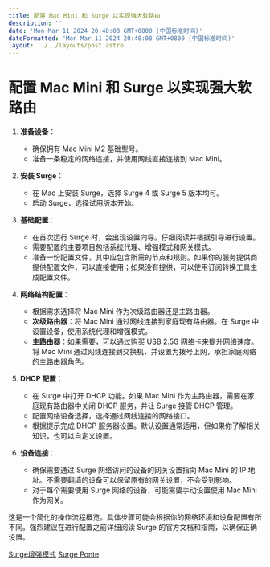 ```yaml
---
title: 配置 Mac Mini 和 Surge 以实现强大软路由
description: ''
date: 'Mon Mar 11 2024 20:48:08 GMT+0800 (中国标准时间)'
dateFormatted: 'Mon Mar 11 2024 20:48:08 GMT+0800 (中国标准时间)'
layout: ../../layouts/post.astro
---
```

# 配置 Mac Mini 和 Surge 以实现强大软路由
1. **准备设备**：
    - 确保拥有 Mac Mini M2 基础型号。
    - 准备一条稳定的网络连接，并使用网线直接连接到 Mac Mini。

2. **安装 Surge**：
    - 在 Mac 上安装 Surge，选择 Surge 4 或 Surge 5 版本均可。
    - 启动 Surge，选择试用版本开始。

3. **基础配置**：
    - 在首次运行 Surge 时，会出现设置向导。仔细阅读并根据引导进行设置。
    - 需要配置的主要项目包括系统代理、增强模式和网关模式。
    - 准备一份配置文件，其中应包含所需的节点和规则。如果你的服务提供商提供配置文件，可以直接使用；如果没有提供，可以使用订阅转换工具生成配置文件。

4. **网络结构配置**：
    - 根据需求选择将 Mac Mini 作为次级路由器还是主路由器。
    - **次级路由器**：将 Mac Mini 通过网线连接到家庭现有路由器。在 Surge 中设置设备，使用系统代理和增强模式。
    - **主路由器**：如果需要，可以通过购买 USB 2.5G 网络卡来提升网络速度。将 Mac Mini 通过网线连接到交换机，并设置为拨号上网，承担家庭网络的主路由器角色。

5. **DHCP 配置**：
    - 在 Surge 中打开 DHCP 功能。如果 Mac Mini 作为主路由器，需要在家庭现有路由器中关闭 DHCP 服务，并让 Surge 接管 DHCP 管理。
    - 配置网络设备选择，选择通过网线连接的网络接口。
    - 根据提示完成 DHCP 服务器设置。默认设置通常适用，但如果你了解相关知识，也可以自定义设置。

6. **设备连接**：
    - 确保需要通过 Surge 网络访问的设备的网关设置指向 Mac Mini 的 IP 地址。不需要翻墙的设备可以保留原有的网关设置，不会受到影响。
    - 对于每个需要使用 Surge 网络的设备，可能需要手动设置使用 Mac Mini 作为网关。

这是一个简化的操作流程概览。具体步骤可能会根据你的网络环境和设备配置有所不同。强烈建议在进行配置之前详细阅读 Surge 的官方文档和指南，以确保正确设置。


[Surge增强模式](https://kb.nssurge.com/surge-knowledge-base/v/zh/faq/common-faqs#zeng-qiang-mo-shi-jian-rong-xing-wen-ti)
[Surge Ponte](https://kb.nssurge.com/surge-knowledge-base/v/zh/guidelines/ponte)
